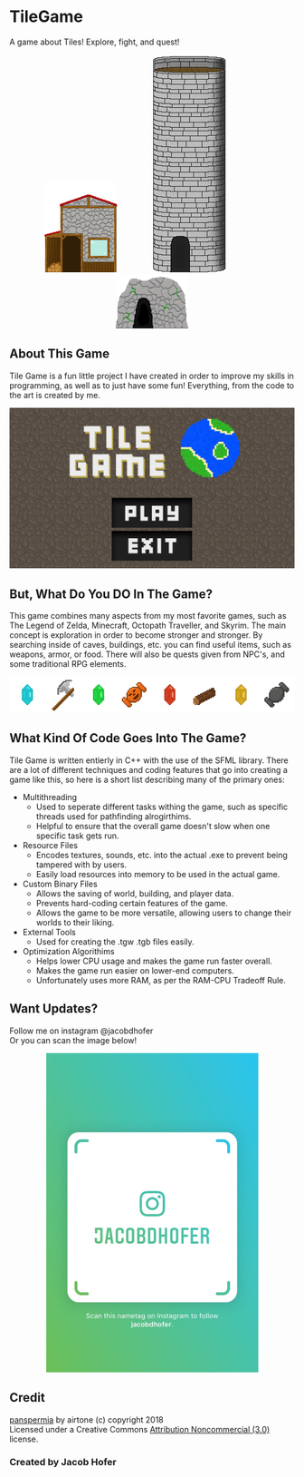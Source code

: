 # TileGame
A game about Tiles! Explore, fight, and quest!

<p align="center">
  <img width="128" height="160" src="https://raw.githubusercontent.com/CodeAX2/TileGame/master/TileGame/Resources/Textures/WoodHut.png">
  &emsp;&emsp;&emsp;&emsp;
  <img width="128" height="384" src="https://raw.githubusercontent.com/CodeAX2/TileGame/master/TileGame/Resources/Textures/Tower.png">
  &emsp;&emsp;&emsp;&emsp;
  <img width="128" height="96" src="https://raw.githubusercontent.com/CodeAX2/TileGame/master/TileGame/Resources/Textures/CaveEntrance.png">
  
</p>




## About This Game
Tile Game is a fun little project I have created
in order to improve my skills in programming,
as well as to just have some fun! Everything,
from the code to the art is created by me. 


<p align="center">
  <img src="https://raw.githubusercontent.com/CodeAX2/TileGame/master/README%20Images/Capture4.PNG">
</p>

## But, What Do You DO In The Game?
This game combines many aspects from my most
favorite games, such as The Legend of Zelda,
Minecraft, Octopath Traveller, and Skyrim.
The main concept is exploration in order to
become stronger and stronger. By searching
inside of caves, buildings, etc. you can find
useful items, such as weapons, armor, or food.
There will also be quests given from NPC's,
and some traditional RPG elements.

<p align="center">
  <img width="512" height="64" src="https://raw.githubusercontent.com/CodeAX2/TileGame/master/README%20Images/Items.png">
</p>

 ## What Kind Of Code Goes Into The Game?
 Tile Game is written entierly in C++ with the use of the SFML library. 
 There are a lot of different techniques and coding features that go into
 creating a game like this, so here is a short list describing many of the primary ones:
 - Multithreading
   - Used to seperate different tasks withing the game, such as specific threads used for pathfinding alrogirthims.
   - Helpful to ensure that the overall game doesn't slow when one specific task gets run.
 - Resource Files
   - Encodes textures, sounds, etc. into the actual .exe to prevent being tampered with by users.
   - Easily load resources into memory to be used in the actual game.
 - Custom Binary Files
   - Allows the saving of world, building, and player data.
   - Prevents hard-coding certain features of the game.
   - Allows the game to be more versatile, allowing users to change their worlds to their liking.
 - External Tools
   - Used for creating the .tgw .tgb files easily.
 - Optimization Algorithims
   - Helps lower CPU usage and makes the game run faster overall.
   - Makes the game run easier on lower-end computers.
   - Unfortunately uses more RAM, as per the RAM-CPU Tradeoff Rule.

## Want Updates?
Follow me on instagram @jacobdhofer  
Or you can scan the image below!
<p align="center">
<img width="375" height="563" src="https://raw.githubusercontent.com/CodeAX2/TileGame/master/README%20Images/Image-1.jpg">
 </p>
 
## Credit
<div class="attribution-block"><a href="http://dig.ccmixter.org/files/airtone/57606">panspermia</a> by airtone (c) copyright 2018</div>
<div id="2">
Licensed under a Creative Commons <a href="http://creativecommons.org/licenses/by-nc/3.0/">Attribution Noncommercial  (3.0)</a> license.
</div>

### Created by Jacob Hofer
